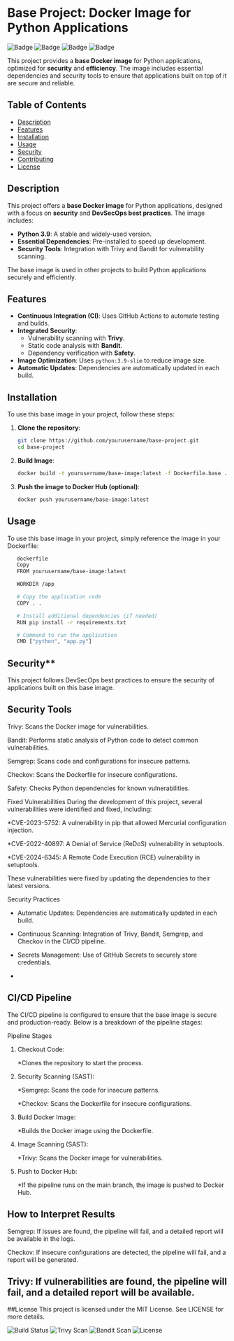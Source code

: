 # Base Project: Docker Image for Python Applications

![Badge](https://img.shields.io/badge/DevSecOps-Active-brightgreen)
![Badge](https://img.shields.io/badge/Python-3.9-blue)
![Badge](https://img.shields.io/badge/Docker-Supported-blue)
![Badge](https://img.shields.io/badge/Secure-With%20Trivy%20&%20Bandit-brightgreen)

This project provides a **base Docker image** for Python applications, optimized for **security** and **efficiency**. The image includes essential dependencies and security tools to ensure that applications built on top of it are secure and reliable.

## Table of Contents

- [Description](#description)
- [Features](#features)
- [Installation](#installation)
- [Usage](#usage)
- [Security](#security)
- [Contributing](#contributing)
- [License](#license)

## Description

This project offers a **base Docker image** for Python applications, designed with a focus on **security** and **DevSecOps best practices**. The image includes:

- **Python 3.9**: A stable and widely-used version.
- **Essential Dependencies**: Pre-installed to speed up development.
- **Security Tools**: Integration with Trivy and Bandit for vulnerability scanning.

The base image is used in other projects to build Python applications securely and efficiently.

## Features

- **Continuous Integration (CI)**: Uses GitHub Actions to automate testing and builds.
- **Integrated Security**:
  - Vulnerability scanning with **Trivy**.
  - Static code analysis with **Bandit**.
  - Dependency verification with **Safety**.
- **Image Optimization**: Uses `python:3.9-slim` to reduce image size.
- **Automatic Updates**: Dependencies are automatically updated in each build.

## Installation

To use this base image in your project, follow these steps:

1. **Clone the repository**:

   ```bash
   git clone https://github.com/yourusername/base-project.git
   cd base-project

2. **Build Image**:
      
      ```bash
      docker build -t yourusername/base-image:latest -f Dockerfile.base .

3. **Push the image to Docker Hub (optional)**:

      ```bash
      docker push yourusername/base-image:latest

## Usage

To use this base image in your project, simply reference the image in your Dockerfile:

   ```bash
      dockerfile
      Copy
      FROM yourusername/base-image:latest

      WORKDIR /app

      # Copy the application code
      COPY . .

      # Install additional dependencies (if needed)
      RUN pip install -r requirements.txt

      # Command to run the application
      CMD ["python", "app.py"]

```

## Security**
This project follows DevSecOps best practices to ensure the security of applications built on this base image.

## Security Tools

Trivy: Scans the Docker image for vulnerabilities.

Bandit: Performs static analysis of Python code to detect common vulnerabilities.

Semgrep: Scans code and configurations for insecure patterns.

Checkov: Scans the Dockerfile for insecure configurations.

Safety: Checks Python dependencies for known vulnerabilities.

Fixed Vulnerabilities
During the development of this project, several vulnerabilities were identified and fixed, including:

*CVE-2023-5752: A vulnerability in pip that allowed Mercurial configuration injection.

*CVE-2022-40897: A Denial of Service (ReDoS) vulnerability in setuptools.

*CVE-2024-6345: A Remote Code Execution (RCE) vulnerability in setuptools.

These vulnerabilities were fixed by updating the dependencies to their latest versions.

Security Practices

* Automatic Updates: Dependencies are automatically updated in each build.

* Continuous Scanning: Integration of Trivy, Bandit, Semgrep, and Checkov in the CI/CD pipeline.

* Secrets Management: Use of GitHub Secrets to securely store credentials.

-
## CI/CD Pipeline
The CI/CD pipeline is configured to ensure that the base image is secure and production-ready. Below is a breakdown of the pipeline stages:

Pipeline Stages

1. Checkout Code:

      *Clones the repository to start the process.

2. Security Scanning (SAST):

      *Semgrep: Scans the code for insecure patterns.

      *Checkov: Scans the Dockerfile for insecure configurations.

3. Build Docker Image:

      *Builds the Docker image using the Dockerfile.

4. Image Scanning (SAST):

      *Trivy: Scans the Docker image for vulnerabilities.

5. Push to Docker Hub:

      *If the pipeline runs on the main branch, the image is pushed to Docker Hub.

## How to Interpret Results

Semgrep: If issues are found, the pipeline will fail, and a detailed report will be available in the logs.

Checkov: If insecure configurations are detected, the pipeline will fail, and a report will be generated.

Trivy: If vulnerabilities are found, the pipeline will fail, and a detailed report will be available.
-

##License
This project is licensed under the MIT License. See LICENSE for more details.

![Build Status](https://github.com/yourusername/base-project/actions/workflows/ci-cd.yml/badge.svg)
![Trivy Scan](https://img.shields.io/badge/Trivy-Scan%20Passed-brightgreen)
![Bandit Scan](https://img.shields.io/badge/Bandit-Scan%20Passed-brightgreen)
![License](https://img.shields.io/badge/License-MIT-blue)